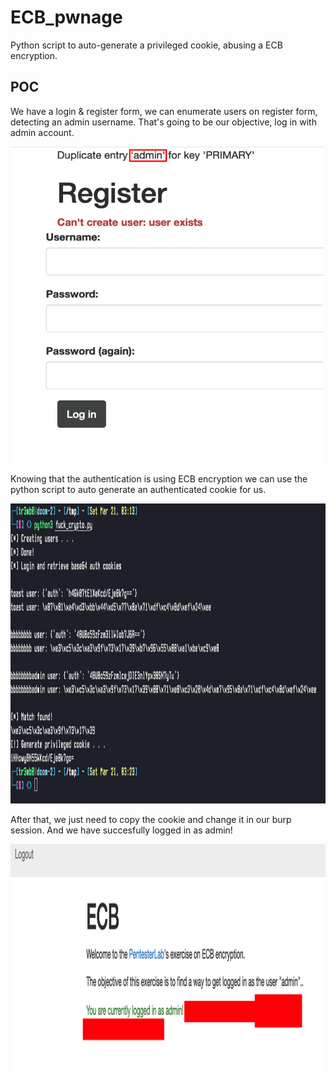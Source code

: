 # ECB_pwnage
Python script to auto-generate a privileged cookie, abusing a ECB encryption.

## POC
We have a login & register form, we can enumerate users on register form, detecting an admin username. That's going to be our objective, log in with admin account.

<img src="/img/screen1.png" width="500" height="506">

Knowing that the authentication is using ECB encryption we can use the python script to auto generate an authenticated cookie for us.

<img src="/img/screen2.png" width="1200" height="480">

After that, we just need to copy the cookie and change it in our burp session. And we have succesfully logged in as admin!

<img src="/img/session3.png" width="1100" height="362">


